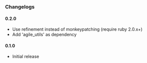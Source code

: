 ### Changelogs

#### 0.2.0

- Use refinement instead of monkeypatching (require ruby 2.0.x+)
- Add 'agile_utils' as dependency

#### 0.1.0

- Initial release
